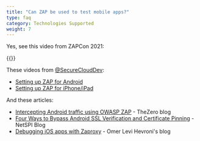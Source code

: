 ```yaml
---
title: "Can ZAP be used to test mobile apps?"
type: faq
category: Technologies Supported
weight: 7
---
```


Yes, see this video from ZAPCon 2021:

{{<youtube uuid="KWofjrHNNqs">}}

These videos from
[@SecureCloudDev](https://twitter.com/SecureCloudDev):

- [Setting up ZAP for Android](https://security.secure.force.com/security/tools/webapp/zapandroidsetup)
- [Setting up ZAP for iPhone/iPad](https://security.secure.force.com/security/tools/webapp/zapiphonesetup)

And these articles:

- [Intercepting Android traffic using OWASP ZAP](https://thezero.org/blog/2016/01/25/android_proxy_zap/) \- TheZero blog
- [Four Ways to Bypass Android SSL Verification and Certificate Pinning](https://blog.netspi.com/four-ways-bypass-android-ssl-verification-certificate-pinning/) \- NetSPI Blog
- [Debugging iOS apps with Zaproxy](https://www.omerlh.info/2019/05/15/debugging-ios-apps-with-zaproxy/) \- Omer Levi Hevroni's blog
